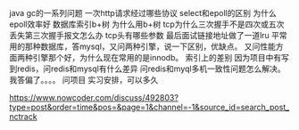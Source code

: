 java gc的一系列问题
一次http请求经过哪些协议
select和epoll的区别
为什么epoll效率好
数据库索引b+树
为什么用b+树
tcp为什么三次握手不是四次或五次
丢失第三次握手报文怎么办
tcp头有哪些参数
最后面试链接地址做了一道lru
平常用的那种数据库，答mysql，又问两种引擎，说一下区别，优缺点。
又问性能方面两种引擎那个好，为什么现在常用的是innodb。
索引上的差别
因为项目中有写到redis，问redis和mysql有什么差异
问redis和myql多机一致性问题怎么解决。        我答偏了。。。。
问项目
实习安排，可以多久

https://www.nowcoder.com/discuss/492803?type=post&order=time&pos=&page=1&channel=-1&source_id=search_post_nctrack